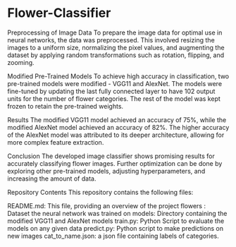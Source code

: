 # Flower-Classifier
Preprocessing of Image Data
To prepare the image data for optimal use in neural networks, the data was preprocessed. This involved resizing the images to a uniform size, normalizing the pixel values, and augmenting the dataset by applying random transformations such as rotation, flipping, and zooming.

Modified Pre-Trained Models
To achieve high accuracy in classification, two pre-trained models were modified - VGG11 and AlexNet. The models were fine-tuned by updating the last fully connected layer to have 102 output units for the number of flower categories. The rest of the model was kept frozen to retain the pre-trained weights.

Results
The modified VGG11 model achieved an accuracy of 75%, while the modified AlexNet model achieved an accuracy of 82%. The higher accuracy of the AlexNet model was attributed to its deeper architecture, allowing for more complex feature extraction.

Conclusion
The developed image classifier shows promising results for accurately classifying flower images. Further optimization can be done by exploring other pre-trained models, adjusting hyperparameters, and increasing the amount of data.

Repository Contents
This repository contains the following files:

README.md: This file, providing an overview of the project
flowers : Dataset the neural network was trained on
models: Directory containing the modified VGG11 and AlexNet models
train.py: Python Script to evaluate the models on any given data
predict.py: Python script to make predictions on new images
cat_to_name.json: a json file containing labels of categories.



